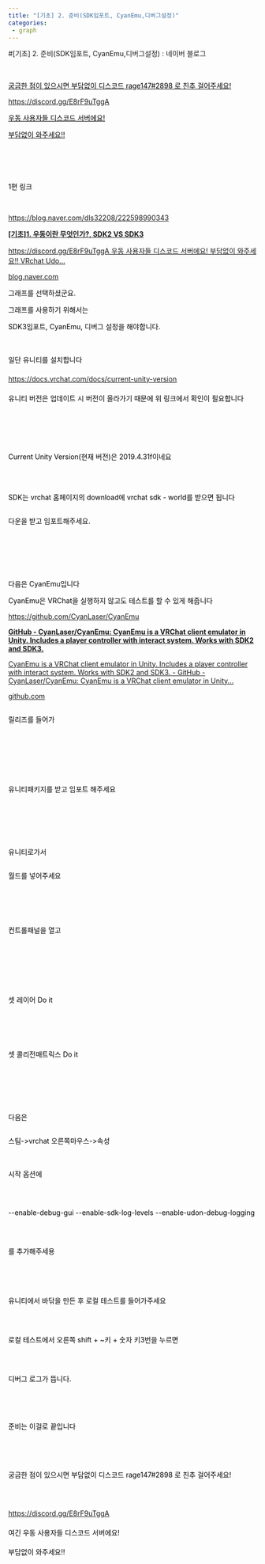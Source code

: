 ```yaml
---
title: "[기초] 2. 준비(SDK임포트, CyanEmu,디버그설정)"
categories:
 - graph
---
```

#[기초] 2. 준비(SDK임포트, CyanEmu,디버그설정) : 네이버 블로그
<div class="wrap_rabbit pcol2 _param(1) _postViewArea222598993383" id="post-view222598993383">
<!-- Rabbit HTML --><div class="se-viewer se-theme-default" lang="ko-KR">
<!-- SE_DOC_HEADER_END -->
<div class="se-main-container">
<div class="se-component se-text se-l-default" id="SE-a3f99e16-0a00-43d2-b8d8-24b2e003ec8b">
<div class="se-component-content">
<div class="se-section se-section-text se-l-default">
<div class="se-module se-module-text">
<!-- SE-TEXT { --><p class="se-text-paragraph se-text-paragraph-align-" id="SE-4bea1449-5408-414a-bb11-5dd8458007a4" style=""><span class="se-fs- se-ff- se-style-unset" id="SE-74655edc-9772-469e-be7b-142bb6e60e5e" style="color:#000000;"><u>​</u></span></p><!-- } SE-TEXT --><!-- SE-TEXT { --><p class="se-text-paragraph se-text-paragraph-align-" id="SE-d87399f2-5ffd-467f-b6d7-3d92f40a709b" style=""><span class="se-fs- se-ff- se-style-unset" id="SE-2dd8f2e9-4c0e-41df-8da7-ac9fb1371e29" style="color:#000000;background-color:#ffffff;"><u>궁금한 점이 있으시면 부담없이 디스코드 rage147#2898 로 친추 걸어주세요!</u></span></p><!-- } SE-TEXT --><!-- SE-TEXT { --><p class="se-text-paragraph se-text-paragraph-align-" id="SE-4d6c5e45-197c-4180-9dec-8c29f4e3bf20" style=""><span class="se-fs- se-ff- se-style-unset" id="SE-842fe591-c429-42c9-8f50-8e15c0f31bfe" style="color:#000000;background-color:#ffffff;"><a class="se-link" href="https://discord.gg/E8rF9uTggA" target="_blank"><u>https://discord.gg/E8rF9uTggA</u></a></span></p><!-- } SE-TEXT --><!-- SE-TEXT { --><p class="se-text-paragraph se-text-paragraph-align-" id="SE-51ad0dd1-c72c-480d-a39c-75196ae91c41" style=""><span class="se-fs- se-ff- se-style-unset" id="SE-873e7262-c532-402b-8d57-a76e793805c4" style="color:#000000;background-color:#ffffff;"><u>우동 사용자들 디스코드 서버에요!</u></span></p><!-- } SE-TEXT --><!-- SE-TEXT { --><p class="se-text-paragraph se-text-paragraph-align-" id="SE-fe4b39f1-09f4-486b-98a4-0c5023088e4d" style=""><span class="se-fs- se-ff- se-style-unset" id="SE-8b147722-0b1e-4f09-8f86-dd56574d9ca7" style="color:#000000;background-color:#ffffff;"><u>부담없이 와주세요!!</u></span></p><!-- } SE-TEXT --><!-- SE-TEXT { --><p class="se-text-paragraph se-text-paragraph-align-" id="SE-36699c43-a993-4fa1-9537-80ce7b6e69bd" style=""><span class="se-fs- se-ff- se-style-unset" id="SE-e4ba56a1-050f-47cd-a68a-0cbb1d017346" style="color:#000000;"><u>​</u></span></p><!-- } SE-TEXT --><!-- SE-TEXT { --><p class="se-text-paragraph se-text-paragraph-align-left" id="SE-f85371ef-fb40-4be4-a7b0-c5787561c5c8" style="line-height:1.8;"><span class="se-fs-fs15 se-ff-nanumgothic se-style-unset" id="SE-ac512da7-1645-4971-8484-69e49f86bb9b" style="color:#000000;">​</span></p><!-- } SE-TEXT --><!-- SE-TEXT { --><p class="se-text-paragraph se-text-paragraph-align-" id="SE-821fbbac-d7e0-481b-bfa9-e733ca0c1178" style=""><span class="se-fs- se-ff-" id="SE-3fea0809-106a-4666-bb85-b0b25443c7f0" style="color:#000000;background-color:#ffffff;">1편 링크</span></p><!-- } SE-TEXT --><!-- SE-TEXT { --><p class="se-text-paragraph se-text-paragraph-align-" id="SE-142542dd-2f89-4a9c-ab53-fab7d40dedb2" style=""><span class="se-fs- se-ff-" id="SE-15024b6b-3adc-4a70-9a6a-fbf159f41c74" style="color:#000000;">​</span></p><!-- } SE-TEXT --><!-- SE-TEXT { --><p class="se-text-paragraph se-text-paragraph-align-" id="SE-052e8bee-ead6-44b5-bf40-f8a64b8277ee" style=""><span class="se-fs- se-ff-" id="SE-e3ae657d-02f4-4502-adce-61a744c99867" style="color:#000000;background-color:#ffffff;"><a class="se-link" href="https://blog.naver.com/dls32208/222598990343" target="_blank">https://blog.naver.com/dls32208/222598990343</a></span></p><!-- } SE-TEXT -->
</div>
</div>
</div>
</div> <div class="se-component se-oglink se-l-image" id="SE-6c1fd6c9-407b-49a8-a56d-1fc232eed41c">
<div class="se-component-content">
<div class="se-section se-section-oglink se-l-image se-section-align-">
<div class="se-module se-module-oglink">
<a class="se-oglink-thumbnail" href="https://blog.naver.com/dls32208/222598990343" target="_blank">
<img alt="" class="se-oglink-thumbnail-resource" src="https://dthumb-phinf.pstatic.net/?src=%22https%3A%2F%2Fblogimgs.pstatic.net%2Fnblog%2Fmylog%2Fpost%2Fog_default_image_160610.png%22&amp;type=ff120">
</img></a>
<a class="se-oglink-info" href="https://blog.naver.com/dls32208/222598990343" target="_blank">
<div class="se-oglink-info-container">
<strong class="se-oglink-title">[기초]1. 우동이란 무엇인가?, SDK2 VS SDK3</strong>
<p class="se-oglink-summary">https://discord.gg/E8rF9uTggA 우동 사용자들 디스코드 서버에요! 부담없이 와주세요!! VRchat Udo...</p>
<p class="se-oglink-url">blog.naver.com</p>
</div>
</a>
</div>
</div>
</div>
<script class="__se_module_data" data-module='{"type":"v2_oglink", "id" :"SE-6c1fd6c9-407b-49a8-a56d-1fc232eed41c", "data" : {"link" : "https://blog.naver.com/dls32208/222598990343", "isVideo" : "false", "thumbnail" : "https://dthumb-phinf.pstatic.net/?src=%22https%3A%2F%2Fblogimgs.pstatic.net%2Fnblog%2Fmylog%2Fpost%2Fog_default_image_160610.png%22&amp;type=ff120"}}' type="text/data"></script>
</div> <div class="se-component se-text se-l-default" id="SE-4c2cd798-5124-4f90-8a25-80d0daf73a22">
<div class="se-component-content">
<div class="se-section se-section-text se-l-default">
<div class="se-module se-module-text">
<!-- SE-TEXT { --><p class="se-text-paragraph se-text-paragraph-align-" id="SE-5882617b-f7d1-4999-ad98-c285f10f3779" style=""><span class="se-fs- se-ff-" id="SE-a3a41668-bdb7-4526-9b46-f32c226a95a2" style="color:#000000;background-color:#ffffff;">그래프를 선택하셨군요.</span></p><!-- } SE-TEXT --><!-- SE-TEXT { --><p class="se-text-paragraph se-text-paragraph-align-" id="SE-f920ab9f-9228-44a2-8889-89d2fcbefc22" style=""><span class="se-fs- se-ff-" id="SE-c7568950-7c12-4bce-b0bf-40ab7074ad88" style="color:#000000;background-color:#ffffff;">그래프를 사용하기 위해서는 </span></p><!-- } SE-TEXT --><!-- SE-TEXT { --><p class="se-text-paragraph se-text-paragraph-align-" id="SE-417ee0c5-cb7c-43c5-8f63-0fd95b39a78e" style=""><span class="se-fs- se-ff-" id="SE-01f03ccd-8120-434d-9a9b-26316196d9f1" style="color:#000000;background-color:#ffffff;">SDK3임포트, CyanEmu, 디버그 설정을 해야합니다.</span></p><!-- } SE-TEXT --><!-- SE-TEXT { --><p class="se-text-paragraph se-text-paragraph-align-" id="SE-b9199b89-0364-4a75-9997-825d34d6cb0e" style=""><span class="se-fs- se-ff-" id="SE-41c86b8c-7edb-4bc6-acd9-642d9ccfc70b" style="color:#000000;">​</span></p><!-- } SE-TEXT --><!-- SE-TEXT { --><p class="se-text-paragraph se-text-paragraph-align-left" id="SE-1967c0c8-5c9a-4c80-9c1b-f662381165aa" style="line-height:1.8;"><span class="se-fs-fs15 se-ff-nanumgothic se-style-unset" id="SE-098e956e-702f-44fe-a0b5-8f3c51bc9bee" style="color:#000000;background-color:#ffffff;">일단 유니티를 설치합니다</span></p><!-- } SE-TEXT --><!-- SE-TEXT { --><p class="se-text-paragraph se-text-paragraph-align-left" id="SE-e5873467-2142-4918-9db7-8812015b0e6c" style="line-height:1.8;"><span class="se-fs-fs15 se-ff-nanumgothic se-style-unset" id="SE-37482107-eb4a-4d7d-822a-899ea30640ab" style="color:#000000;background-color:#ffffff;"><a class="se-link" href="https://docs.vrchat.com/docs/current-unity-version" target="_blank"><u>https://docs.vrchat.com/docs/current-unity-version</u></a></span></p><!-- } SE-TEXT --><!-- SE-TEXT { --><p class="se-text-paragraph se-text-paragraph-align-left" id="SE-920d3feb-452f-466f-83e9-88cc67cb6180" style="line-height:1.8;"><span class="se-fs-fs15 se-ff-nanumgothic se-style-unset" id="SE-231ae295-3674-4d26-8f73-ba700a5312fa" style="color:#000000;background-color:#ffffff;">유니티 버전은 업데이트 시 버전이 올라가기 때문에 위 링크에서 확인이 필요합니다</span></p><!-- } SE-TEXT --><!-- SE-TEXT { --><p class="se-text-paragraph se-text-paragraph-align-left" id="SE-9c172815-b781-4a68-960d-38d678756e64" style="line-height:1.8;"><span class="se-fs-fs15 se-ff-nanumgothic se-style-unset" id="SE-4906c880-d8d4-47a7-8e45-cdf38c6024e0" style="color:#000000;background-color:#ffffff;">​</span></p><!-- } SE-TEXT --><!-- SE-TEXT { --><p class="se-text-paragraph se-text-paragraph-align-left" id="SE-d86c03ac-c7ea-4843-b1bd-5c81ab563154" style="line-height:1.8;"><span class="se-fs-fs15 se-ff-nanumgothic se-style-unset" id="SE-57eb5b4c-b92d-441f-8824-b16c2abd6446" style="color:#000000;background-color:#ffffff;">​</span></p><!-- } SE-TEXT --><!-- SE-TEXT { --><p class="se-text-paragraph se-text-paragraph-align-left" id="SE-8f9d1fea-5508-4748-905f-4db7487dc309" style="line-height:1.8;"><span class="se-fs-fs15 se-ff-nanumgothic se-style-unset" id="SE-1bec1fb7-4534-46b0-b75c-e23896e34d04" style="color:#000000;background-color:#ffffff;">Current Unity Version(현재 버전)은 2019.4.31f이네요</span></p><!-- } SE-TEXT -->
</div>
</div>
</div>
</div> <div class="se-component se-image se-l-default" id="SE-075d62c5-319c-4b0a-80a1-3577e124bdff">
<div class="se-component-content se-component-content-fit">
<div class="se-section se-section-image se-l-default se-section-align-left">
<div class="se-module se-module-image" style="">
<a class="se-module-image-link __se_image_link __se_link" data-linkdata='{"id" : "SE-075d62c5-319c-4b0a-80a1-3577e124bdff", "src" : "https://postfiles.pstatic.net/MjAyMTExMjlfNTIg/MDAxNjM4MTM0NjEyNzY5.TuRburDoCzLrbyH-jl__rpSWTBPLs0rkDWWTOrdROMog.uZ8_BXGBU5Auy3d7nCb8ugf_Uk1r5nf3YTxQ9-enaCkg.PNG.dls32208/image.png?type=w773", "originalWidth" : "773", "originalHeight" : "637", "linkUse" : "false", "link" : ""}' data-linktype="img" href="#" onclick="return false;" style="">
<img alt="" class="se-image-resource" src="https://postfiles.pstatic.net/MjAyMTExMjlfNTIg/MDAxNjM4MTM0NjEyNzY5.TuRburDoCzLrbyH-jl__rpSWTBPLs0rkDWWTOrdROMog.uZ8_BXGBU5Auy3d7nCb8ugf_Uk1r5nf3YTxQ9-enaCkg.PNG.dls32208/image.png?type=w773">
</img></a>
</div>
</div>
</div>
</div>
<div class="se-component se-image se-l-default" id="SE-13968244-e6a8-496b-b5ca-805770937247">
<div class="se-component-content se-component-content-fit">
<div class="se-section se-section-image se-l-default se-section-align-left">
<div class="se-module se-module-image" style="">
<a class="se-module-image-link __se_image_link __se_link" data-linkdata='{"id" : "SE-13968244-e6a8-496b-b5ca-805770937247", "src" : "https://postfiles.pstatic.net/MjAyMTExMjlfMTYz/MDAxNjM4MTM0NjI2MjY3.sBOhOCteYlQ1YjGEVhjVYfv6M-VAfK2PYgjAmOvgfbog.xw7YNR6NpekKdztBrrCbpgl9mfc70ymcLOXCtJ7FJ6sg.PNG.dls32208/image.png?type=w773", "originalWidth" : "773", "originalHeight" : "424", "linkUse" : "false", "link" : ""}' data-linktype="img" href="#" onclick="return false;" style="">
<img alt="" class="se-image-resource" src="https://postfiles.pstatic.net/MjAyMTExMjlfMTYz/MDAxNjM4MTM0NjI2MjY3.sBOhOCteYlQ1YjGEVhjVYfv6M-VAfK2PYgjAmOvgfbog.xw7YNR6NpekKdztBrrCbpgl9mfc70ymcLOXCtJ7FJ6sg.PNG.dls32208/image.png?type=w773">
</img></a>
</div>
</div>
</div>
</div>
<div class="se-component se-text se-l-default" id="SE-f5b04435-5dc9-4283-9d51-25bb5000a1ad">
<div class="se-component-content">
<div class="se-section se-section-text se-l-default">
<div class="se-module se-module-text">
<!-- SE-TEXT { --><p class="se-text-paragraph se-text-paragraph-align-" id="SE-299eeb25-f52b-43d4-a43c-a65be9794603" style=""><span class="se-fs- se-ff-" id="SE-0a97e811-eece-4b4e-8ae1-edeade640733" style="color:#000000;">​</span></p><!-- } SE-TEXT --><!-- SE-TEXT { --><p class="se-text-paragraph se-text-paragraph-align-" id="SE-9809c1f3-1417-4840-8345-03b6139ce0cc" style=""><span class="se-fs- se-ff-" id="SE-995de317-79fd-41c7-883d-b494aeee7d98" style="color:#000000;background-color:#ffffff;">SDK는 </span><span class="se-fs-fs15 se-ff-nanumgothic se-style-unset" id="SE-77e01f14-6dc1-4a27-a2f4-7a7ebe0e3b40" style="color:#000000;background-color:#ffffff;">vrchat 홈페이지의 download에 vrchat sdk - world를 받으면 됩니다</span></p><!-- } SE-TEXT -->
</div>
</div>
</div>
</div> <div class="se-component se-image se-l-default" id="SE-23364427-9f42-4311-9d72-e7ff3baad72d">
<div class="se-component-content se-component-content-fit">
<div class="se-section se-section-image se-l-default se-section-align-">
<div class="se-module se-module-image" style="">
<a class="se-module-image-link __se_image_link __se_link" data-linkdata='{"id" : "SE-23364427-9f42-4311-9d72-e7ff3baad72d", "src" : "https://postfiles.pstatic.net/MjAyMDA5MTVfMTIy/MDAxNjAwMTUwNzk4NDY1.w4qE3FH4xiZNheju8XWvBxL-t7IdHiGzLqcDWumpiN0g.D8TU1AdbxBeiS2g-XYpCNBCqVsqpJSaWqsh1leTZQKUg.PNG.dls32208/image.png?type=w773", "originalWidth" : "773", "originalHeight" : "473", "linkUse" : "false", "link" : ""}' data-linktype="img" href="#" onclick="return false;" style="">
<img alt="" class="se-image-resource" src="https://postfiles.pstatic.net/MjAyMDA5MTVfMTIy/MDAxNjAwMTUwNzk4NDY1.w4qE3FH4xiZNheju8XWvBxL-t7IdHiGzLqcDWumpiN0g.D8TU1AdbxBeiS2g-XYpCNBCqVsqpJSaWqsh1leTZQKUg.PNG.dls32208/image.png?type=w773">
</img></a>
</div>
</div>
</div>
</div>
<div class="se-component se-text se-l-default" id="SE-b9c9372f-4eb0-4f9b-9ef5-f66b51ddee11">
<div class="se-component-content">
<div class="se-section se-section-text se-l-default">
<div class="se-module se-module-text">
<!-- SE-TEXT { --><p class="se-text-paragraph se-text-paragraph-align-" id="SE-3b59f601-e16d-4b00-9a52-6004201fe3d2" style=""><span class="se-fs- se-ff-" id="SE-fc20509e-55de-475f-bfa1-79bb635a973e" style="color:#000000;background-color:#ffffff;">다운을 받고 임포트해주세요.</span></p><!-- } SE-TEXT --><!-- SE-TEXT { --><p class="se-text-paragraph se-text-paragraph-align-" id="SE-f8682c48-3edb-4097-83cc-883a7f384d66" style=""><span class="se-fs- se-ff-" id="SE-c8c4c6a8-4f36-4e96-86ab-9a9f090e9264" style="color:#000000;">​</span></p><!-- } SE-TEXT --><!-- SE-TEXT { --><p class="se-text-paragraph se-text-paragraph-align-" id="SE-82471ca3-d575-48e2-9924-19bf30605e0b" style=""><span class="se-fs- se-ff-" id="SE-997ed674-956f-45c7-b8eb-737770891898" style="color:#000000;">​</span></p><!-- } SE-TEXT --><!-- SE-TEXT { --><p class="se-text-paragraph se-text-paragraph-align-" id="SE-a9e95c86-a9e0-44b2-9af0-6dfab9ded75a" style=""><span class="se-fs- se-ff-" id="SE-05ad237e-93a6-4cf2-9038-ee3bc394b888" style="color:#000000;">​</span></p><!-- } SE-TEXT --><!-- SE-TEXT { --><p class="se-text-paragraph se-text-paragraph-align-" id="SE-940baa88-f965-4a16-860e-6cf3c2e8019a" style=""><span class="se-fs- se-ff-" id="SE-7e1638dc-f386-4d1e-8469-791fa8244e9a" style="color:#000000;background-color:#ffffff;">다음은 CyanEmu입니다</span></p><!-- } SE-TEXT --><!-- SE-TEXT { --><p class="se-text-paragraph se-text-paragraph-align-" id="SE-22159658-239c-49a5-9165-4d220048d765" style=""><span class="se-fs- se-ff-" id="SE-f5d59ec9-f069-4bb5-aeb7-72f087db8428" style="color:#000000;background-color:#ffffff;">CyanEmu은 VRChat을 실행하지 않고도 테스트를 할 수 있게 해줍니다</span></p><!-- } SE-TEXT --><!-- SE-TEXT { --><p class="se-text-paragraph se-text-paragraph-align-" id="SE-8ecca86e-c1df-45ba-afd5-3f2bcbbe92d0" style=""><span class="se-fs- se-ff-" id="SE-9bb65cd1-b3e4-4979-9a75-56e579c99d17" style="color:#000000;background-color:#ffffff;"><a class="se-link" href="https://github.com/CyanLaser/CyanEmu" target="_blank">https://github.com/CyanLaser/CyanEmu</a></span></p><!-- } SE-TEXT -->
</div>
</div>
</div>
</div> <div class="se-component se-oglink se-l-large_image" id="SE-34820224-77d9-4a98-9648-dcacf420c1a1">
<div class="se-component-content">
<div class="se-section se-section-oglink se-l-large_image se-section-align-">
<div class="se-module se-module-oglink">
<a class="se-oglink-thumbnail" href="https://github.com/CyanLaser/CyanEmu" target="_blank">
<img alt="" class="se-oglink-thumbnail-resource" src="https://dthumb-phinf.pstatic.net/?src=%22https%3A%2F%2Fopengraph.githubassets.com%2F0b4d3006d4548f4eee632cf1a506197cfe98fdb4a122a9293a796760274d5224%2FCyanLaser%2FCyanEmu%22&amp;type=ff500_300"/>
</a>
<a class="se-oglink-info" href="https://github.com/CyanLaser/CyanEmu" target="_blank">
<div class="se-oglink-info-container">
<strong class="se-oglink-title">GitHub - CyanLaser/CyanEmu: CyanEmu is a VRChat client emulator in Unity. Includes a player controller with interact system. Works with SDK2 and SDK3.</strong>
<p class="se-oglink-summary">CyanEmu is a VRChat client emulator in Unity. Includes a player controller with interact system. Works with SDK2 and SDK3. - GitHub - CyanLaser/CyanEmu: CyanEmu is a VRChat client emulator in Unity...</p>
<p class="se-oglink-url">github.com</p>
</div>
</a>
</div>
</div>
</div>
<script class="__se_module_data" data-module='{"type":"v2_oglink", "id" :"SE-34820224-77d9-4a98-9648-dcacf420c1a1", "data" : {"link" : "https://github.com/CyanLaser/CyanEmu", "isVideo" : "false", "thumbnail" : "https://dthumb-phinf.pstatic.net/?src=%22https%3A%2F%2Fopengraph.githubassets.com%2F0b4d3006d4548f4eee632cf1a506197cfe98fdb4a122a9293a796760274d5224%2FCyanLaser%2FCyanEmu%22&amp;type=ff500_300"}}' type="text/data"></script>
</div> <div class="se-component se-image se-l-default" id="SE-8e4f0098-b661-4283-ace8-a2965d92018a">
<div class="se-component-content se-component-content-fit">
<div class="se-section se-section-image se-l-default se-section-align-">
<div class="se-module se-module-image" style="">
<a class="se-module-image-link __se_image_link __se_link" data-linkdata='{"id" : "SE-8e4f0098-b661-4283-ace8-a2965d92018a", "src" : "https://postfiles.pstatic.net/MjAyMTEyMTlfOTYg/MDAxNjM5ODUzODM5NzYx.RlawFHA9KVrS_d_B0jHsLnpVKDJbOM9ao5e86UjHwKQg.Nhp9I2j14YC6haDCFQYUCUDax_02uQc-kFGiuPbiD58g.PNG.dls32208/image.png", "originalWidth" : "962", "originalHeight" : "1049", "linkUse" : "false", "link" : ""}' data-linktype="img" href="#" onclick="return false;" style="">
<img alt="" class="se-image-resource" data-height="965" data-lazy-src="https://postfiles.pstatic.net/MjAyMTEyMTlfOTYg/MDAxNjM5ODUzODM5NzYx.RlawFHA9KVrS_d_B0jHsLnpVKDJbOM9ao5e86UjHwKQg.Nhp9I2j14YC6haDCFQYUCUDax_02uQc-kFGiuPbiD58g.PNG.dls32208/image.png?type=w966" data-width="886" src="https://postfiles.pstatic.net/MjAyMTEyMTlfOTYg/MDAxNjM5ODUzODM5NzYx.RlawFHA9KVrS_d_B0jHsLnpVKDJbOM9ao5e86UjHwKQg.Nhp9I2j14YC6haDCFQYUCUDax_02uQc-kFGiuPbiD58g.PNG.dls32208/image.png?type=w80_blur"/>
</a>
</div>
</div>
</div>
</div>
<div class="se-component se-text se-l-default" id="SE-2f229211-7887-455d-8917-4d0bf35abf40">
<div class="se-component-content">
<div class="se-section se-section-text se-l-default">
<div class="se-module se-module-text">
<!-- SE-TEXT { --><p class="se-text-paragraph se-text-paragraph-align-" id="SE-86bb38ca-d96a-4ab3-beec-cb6f6b2616c8" style=""><span class="se-fs- se-ff-" id="SE-c6df303a-09af-4e1f-aca5-a651aebd9b8a" style="color:#000000;background-color:#ffffff;">릴리즈를 들어가</span></p><!-- } SE-TEXT --><!-- SE-TEXT { --><p class="se-text-paragraph se-text-paragraph-align-" id="SE-e8ddd6bc-2152-45b7-9f84-8af763a196fb" style=""><span class="se-fs- se-ff-" id="SE-d7a24709-7785-40e0-b6dc-7f7d122f3772" style="color:#000000;">​</span></p><!-- } SE-TEXT --><!-- SE-TEXT { --><p class="se-text-paragraph se-text-paragraph-align-" id="SE-b8865a6d-d72b-44f1-874f-23b9bcaa2396" style=""><span class="se-fs- se-ff-" id="SE-65bde51f-9d75-4b81-8a07-4450f8af70b5" style="color:#000000;">​</span></p><!-- } SE-TEXT --><!-- SE-TEXT { --><p class="se-text-paragraph se-text-paragraph-align-" id="SE-f0c1b905-bec5-4955-82e2-f4335c5677ea" style=""><span class="se-fs- se-ff-" id="SE-78f3abb0-e4dc-44bb-be2e-92403e50352f" style="color:#000000;">​</span></p><!-- } SE-TEXT -->
</div>
</div>
</div>
</div> <div class="se-component se-image se-l-default" id="SE-7a8430cb-be05-4aa6-8054-2307206ee6f5">
<div class="se-component-content se-component-content-fit">
<div class="se-section se-section-image se-l-default se-section-align-">
<div class="se-module se-module-image" style="">
<a class="se-module-image-link __se_image_link __se_link" data-linkdata='{"id" : "SE-7a8430cb-be05-4aa6-8054-2307206ee6f5", "src" : "https://postfiles.pstatic.net/MjAyMTEyMTlfMTgg/MDAxNjM5ODUzODYyODM3.4T6G9wmkbIo9Wn3s49MbYUnN66tzVNEC5L0-jqpKv9sg.MgNyp5Obnf1s0Chco6DWHM_faJt0QkLLPopgGVwkV_wg.PNG.dls32208/image.png", "originalWidth" : "962", "originalHeight" : "1049", "linkUse" : "false", "link" : ""}' data-linktype="img" href="#" onclick="return false;" style="">
<img alt="" class="se-image-resource" data-height="965" data-lazy-src="https://postfiles.pstatic.net/MjAyMTEyMTlfMTgg/MDAxNjM5ODUzODYyODM3.4T6G9wmkbIo9Wn3s49MbYUnN66tzVNEC5L0-jqpKv9sg.MgNyp5Obnf1s0Chco6DWHM_faJt0QkLLPopgGVwkV_wg.PNG.dls32208/image.png?type=w966" data-width="886" src="https://postfiles.pstatic.net/MjAyMTEyMTlfMTgg/MDAxNjM5ODUzODYyODM3.4T6G9wmkbIo9Wn3s49MbYUnN66tzVNEC5L0-jqpKv9sg.MgNyp5Obnf1s0Chco6DWHM_faJt0QkLLPopgGVwkV_wg.PNG.dls32208/image.png?type=w80_blur"/>
</a>
</div>
</div>
</div>
</div>
<div class="se-component se-text se-l-default" id="SE-fc805762-9f9f-419c-8515-1807745d000c">
<div class="se-component-content">
<div class="se-section se-section-text se-l-default">
<div class="se-module se-module-text">
<!-- SE-TEXT { --><p class="se-text-paragraph se-text-paragraph-align-" id="SE-91c30b27-1af7-4d2d-b779-690f006e991a" style=""><span class="se-fs- se-ff-" id="SE-4e0f6afc-5d54-48c9-8040-0f28b643ff52" style="color:#000000;background-color:#ffffff;">유니티패키지를 받고 임포트 해주세요</span></p><!-- } SE-TEXT --><!-- SE-TEXT { --><p class="se-text-paragraph se-text-paragraph-align-" id="SE-4685ebcd-ec56-4f3a-9a6d-67b4a98d441f" style=""><span class="se-fs- se-ff-" id="SE-12eae458-57be-4cdd-aeaf-85849f282fd9" style="color:#000000;">​</span></p><!-- } SE-TEXT --><!-- SE-TEXT { --><p class="se-text-paragraph se-text-paragraph-align-" id="SE-5771184a-aec3-4d75-aa67-344f03ac555a" style=""><span class="se-fs- se-ff-" id="SE-143df8d6-44bc-46a7-9f49-abe65abdbb67" style="color:#000000;">​</span></p><!-- } SE-TEXT --><!-- SE-TEXT { --><p class="se-text-paragraph se-text-paragraph-align-" id="SE-044052c2-487d-4dbe-b9f2-a7f61088fe4e" style=""><span class="se-fs- se-ff-" id="SE-2e26b475-127c-40a3-a045-253a4f8410d0" style="color:#000000;">​</span></p><!-- } SE-TEXT --><!-- SE-TEXT { --><p class="se-text-paragraph se-text-paragraph-align-" id="SE-ea307c6d-4dee-4b14-9c2b-115ece946e06" style=""><span class="se-fs- se-ff-" id="SE-9f2fb9d1-6e43-4e71-8795-fcd03c597a24" style="color:#000000;background-color:#ffffff;">유니티로가서</span></p><!-- } SE-TEXT -->
</div>
</div>
</div>
</div> <div class="se-component se-image se-l-default" id="SE-f1530840-04c6-4bfc-a4b8-e330b62da5f3">
<div class="se-component-content se-component-content-fit">
<div class="se-section se-section-image se-l-default se-section-align-">
<div class="se-module se-module-image" style="">
<a class="se-module-image-link __se_image_link __se_link" data-linkdata='{"id" : "SE-f1530840-04c6-4bfc-a4b8-e330b62da5f3", "src" : "https://postfiles.pstatic.net/MjAyMTEyMThfOTgg/MDAxNjM5NzU2NTA2NTM3.8A_0q6Pc6gku6M25uyr7VxsjnPFWQOtYfBNd95ufGgIg.pH7_phQQlVRLFZo6koUldnK0sioZDt_4u3-mia6qz_Ig.PNG.dls32208/image.png?type=w773", "originalWidth" : "773", "originalHeight" : "363", "linkUse" : "false", "link" : ""}' data-linktype="img" href="#" onclick="return false;" style="">
<img alt="" class="se-image-resource" src="https://postfiles.pstatic.net/MjAyMTEyMThfOTgg/MDAxNjM5NzU2NTA2NTM3.8A_0q6Pc6gku6M25uyr7VxsjnPFWQOtYfBNd95ufGgIg.pH7_phQQlVRLFZo6koUldnK0sioZDt_4u3-mia6qz_Ig.PNG.dls32208/image.png?type=w773"/>
</a>
</div>
</div>
</div>
</div>
<div class="se-component se-text se-l-default" id="SE-c35aaabd-0384-4487-be8a-cb52186334e9">
<div class="se-component-content">
<div class="se-section se-section-text se-l-default">
<div class="se-module se-module-text">
<!-- SE-TEXT { --><p class="se-text-paragraph se-text-paragraph-align-" id="SE-053bc1f4-6a91-4d9c-9cc3-d451e363ed81" style=""><span class="se-fs- se-ff-" id="SE-b9c49eb3-0a6b-4a6b-a231-a06ce6910a68" style="color:#000000;background-color:#ffffff;">월드를 넣어주세요</span></p><!-- } SE-TEXT --><!-- SE-TEXT { --><p class="se-text-paragraph se-text-paragraph-align-" id="SE-a8e9637e-ad01-4786-8c71-1ae5f02c9003" style=""><span class="se-fs- se-ff-" id="SE-efb06c0f-3015-4c39-b8f7-fde442fccc6f" style="color:#000000;">​</span></p><!-- } SE-TEXT --><!-- SE-TEXT { --><p class="se-text-paragraph se-text-paragraph-align-" id="SE-4fb0e136-db2a-43f7-ba9f-945e3655c930" style=""><span class="se-fs- se-ff-" id="SE-2d9d9a4a-26b4-48be-b04a-b9e7f9f0d694" style="color:#000000;">​</span></p><!-- } SE-TEXT -->
</div>
</div>
</div>
</div> <div class="se-component se-image se-l-default" id="SE-4cc791e9-fd9c-4f92-88cf-009075fbbb66">
<div class="se-component-content se-component-content-normal">
<div class="se-section se-section-image se-l-default se-section-align-" style="max-width:641px;">
<div class="se-module se-module-image" style="">
<a class="se-module-image-link __se_image_link __se_link" data-linkdata='{"id" : "SE-4cc791e9-fd9c-4f92-88cf-009075fbbb66", "src" : "https://postfiles.pstatic.net/MjAyMTEyMThfMjEy/MDAxNjM5NzU2NDM2MTQ2.qe34RurOKOaPIHPZbUcuc02RS_gO1pawpSBEURMMTrwg.X3TB83GqQnjP3sYYGyJM0JhYRaPXP4dcPj2_Wnv1A_Mg.PNG.dls32208/image.png?type=w773", "originalWidth" : "641", "originalHeight" : "494", "linkUse" : "false", "link" : ""}' data-linktype="img" href="#" onclick="return false;" style="">
<img alt="" class="se-image-resource" src="https://postfiles.pstatic.net/MjAyMTEyMThfMjEy/MDAxNjM5NzU2NDM2MTQ2.qe34RurOKOaPIHPZbUcuc02RS_gO1pawpSBEURMMTrwg.X3TB83GqQnjP3sYYGyJM0JhYRaPXP4dcPj2_Wnv1A_Mg.PNG.dls32208/image.png?type=w773"/>
</a>
</div>
</div>
</div>
</div>
<div class="se-component se-text se-l-default" id="SE-463fc619-1977-4dae-aec6-302cc73f4716">
<div class="se-component-content">
<div class="se-section se-section-text se-l-default">
<div class="se-module se-module-text">
<!-- SE-TEXT { --><p class="se-text-paragraph se-text-paragraph-align-" id="SE-9edca6ca-c244-43d6-b4ba-40d02b164c68" style=""><span class="se-fs- se-ff-" id="SE-c8b8c840-3fb7-40e9-8a95-928c2c6af12f" style="color:#000000;background-color:#ffffff;">컨트롤패널을 열고</span></p><!-- } SE-TEXT --><!-- SE-TEXT { --><p class="se-text-paragraph se-text-paragraph-align-" id="SE-d3207de7-d2aa-4cb2-9c03-70ecf009177b" style=""><span class="se-fs- se-ff-" id="SE-d26d2da5-4354-47f5-93c2-92f859acedf6" style="color:#000000;">​</span></p><!-- } SE-TEXT --><!-- SE-TEXT { --><p class="se-text-paragraph se-text-paragraph-align-" id="SE-1bf68f35-9a75-44ef-899c-d2a64587a6b8" style=""><span class="se-fs- se-ff-" id="SE-2950c5ba-cdfd-44e5-bd0d-17d1dad2ec47" style="color:#000000;">​</span></p><!-- } SE-TEXT --><!-- SE-TEXT { --><p class="se-text-paragraph se-text-paragraph-align-" id="SE-43da8439-865f-4271-8046-74f487d250b5" style=""><span class="se-fs- se-ff-" id="SE-c6503ebe-54bc-45a6-939d-4c8948f02a64" style="color:#000000;">​</span></p><!-- } SE-TEXT -->
</div>
</div>
</div>
</div> <div class="se-component se-image se-l-default" id="SE-fe024e75-4f5a-4600-8810-3287e90466a8">
<div class="se-component-content se-component-content-fit">
<div class="se-section se-section-image se-l-default se-section-align-">
<div class="se-module se-module-image" style="">
<a class="se-module-image-link __se_image_link __se_link" data-linkdata='{"id" : "SE-fe024e75-4f5a-4600-8810-3287e90466a8", "src" : "https://postfiles.pstatic.net/MjAyMTEyMThfNTIg/MDAxNjM5NzU2NjMwMjcy.daXZ4wy0NAAXK4KRiyKogqeajFuXB9HuKhCePlG1xK4g.wUvu__2fOYdtqm-79nhBH9nMSzd3oRnoo3KdYl2CTQQg.PNG.dls32208/image.png?type=w773", "originalWidth" : "766", "originalHeight" : "790", "linkUse" : "false", "link" : ""}' data-linktype="img" href="#" onclick="return false;" style="">
<img alt="" class="se-image-resource" src="https://postfiles.pstatic.net/MjAyMTEyMThfNTIg/MDAxNjM5NzU2NjMwMjcy.daXZ4wy0NAAXK4KRiyKogqeajFuXB9HuKhCePlG1xK4g.wUvu__2fOYdtqm-79nhBH9nMSzd3oRnoo3KdYl2CTQQg.PNG.dls32208/image.png?type=w773"/>
</a>
</div>
</div>
</div>
</div>
<div class="se-component se-text se-l-default" id="SE-31eaa96e-5f03-43e7-9117-99a6ca5f43c5">
<div class="se-component-content">
<div class="se-section se-section-text se-l-default">
<div class="se-module se-module-text">
<!-- SE-TEXT { --><p class="se-text-paragraph se-text-paragraph-align-" id="SE-a77c675e-1a72-4d20-b231-3037fe75be08" style=""><span class="se-fs- se-ff-" id="SE-4faf4b0a-c01e-4bc2-9d90-a362b82568ee" style="color:#000000;background-color:#ffffff;">셋 레이어 Do it</span></p><!-- } SE-TEXT --><!-- SE-TEXT { --><p class="se-text-paragraph se-text-paragraph-align-" id="SE-07176ee0-2713-4a65-836d-f676cb64cf0c" style=""><span class="se-fs- se-ff-" id="SE-c906a2ba-f632-4244-b079-7ab3c343765e" style="color:#000000;">​</span></p><!-- } SE-TEXT --><!-- SE-TEXT { --><p class="se-text-paragraph se-text-paragraph-align-" id="SE-dce65006-4074-4046-adab-a7c1f816c4af" style=""><span class="se-fs- se-ff-" id="SE-a4e1a3af-9a6d-497c-b551-6ecbeb1c0c88" style="color:#000000;">​</span></p><!-- } SE-TEXT -->
</div>
</div>
</div>
</div> <div class="se-component se-image se-l-default" id="SE-95e1a23f-f442-4760-923e-0dc97f9972ea">
<div class="se-component-content se-component-content-fit">
<div class="se-section se-section-image se-l-default se-section-align-">
<div class="se-module se-module-image" style="">
<a class="se-module-image-link __se_image_link __se_link" data-linkdata='{"id" : "SE-95e1a23f-f442-4760-923e-0dc97f9972ea", "src" : "https://postfiles.pstatic.net/MjAyMTEyMThfNzUg/MDAxNjM5NzU2NjU4NzMw.KjtWGG93Jwaed-b9FMtiGCTnhHlihN8sTa7bHpu2ru4g.i-CcVlibj7ZmGI4JRFVng8rRhKJCS2W_Zgk7b5Bdz-wg.PNG.dls32208/image.png?type=w773", "originalWidth" : "729", "originalHeight" : "776", "linkUse" : "false", "link" : ""}' data-linktype="img" href="#" onclick="return false;" style="">
<img alt="" class="se-image-resource" src="https://postfiles.pstatic.net/MjAyMTEyMThfNzUg/MDAxNjM5NzU2NjU4NzMw.KjtWGG93Jwaed-b9FMtiGCTnhHlihN8sTa7bHpu2ru4g.i-CcVlibj7ZmGI4JRFVng8rRhKJCS2W_Zgk7b5Bdz-wg.PNG.dls32208/image.png?type=w773"/>
</a>
</div>
</div>
</div>
</div>
<div class="se-component se-text se-l-default" id="SE-6f39d943-4ac1-4d6b-8c8d-7e56ffb838a9">
<div class="se-component-content">
<div class="se-section se-section-text se-l-default">
<div class="se-module se-module-text">
<!-- SE-TEXT { --><p class="se-text-paragraph se-text-paragraph-align-" id="SE-8ec4b007-c900-428a-993a-e4c11cc4d1c7" style=""><span class="se-fs- se-ff-" id="SE-9b119deb-f13b-422b-b127-e5cb6e51250e" style="color:#000000;background-color:#ffffff;">셋 콜리전매트릭스 Do it</span></p><!-- } SE-TEXT --><!-- SE-TEXT { --><p class="se-text-paragraph se-text-paragraph-align-" id="SE-374ffb8b-13dd-4fa8-9f5b-326405338385" style=""><span class="se-fs- se-ff-" id="SE-0f58ae61-a51f-42e6-a769-3d983a8f7815" style="color:#000000;">​</span></p><!-- } SE-TEXT --><!-- SE-TEXT { --><p class="se-text-paragraph se-text-paragraph-align-" id="SE-88bc3c1e-42bc-4fd9-867f-d43329ed856e" style=""><span class="se-fs- se-ff-" id="SE-30b307c7-441c-4ac5-a49a-6b4835a6bace" style="color:#000000;">​</span></p><!-- } SE-TEXT --><!-- SE-TEXT { --><p class="se-text-paragraph se-text-paragraph-align-" id="SE-48e80337-c962-4aee-b8ec-3e1ca4ac82d4" style=""><span class="se-fs- se-ff-" id="SE-2ce70665-7e05-40e9-932d-194fd3441bb5" style="color:#000000;">​</span></p><!-- } SE-TEXT --><!-- SE-TEXT { --><p class="se-text-paragraph se-text-paragraph-align-" id="SE-96ecb727-eac6-4bed-affe-04473aada55d" style=""><span class="se-fs- se-ff-" id="SE-25919128-d9ca-4cdc-9515-5e1ecd00541f" style="color:#000000;background-color:#ffffff;">다음은</span></p><!-- } SE-TEXT -->
</div>
</div>
</div>
</div> <div class="se-component se-image se-l-default" id="SE-3084f261-d449-46c8-95d5-ad07402f2798">
<div class="se-component-content se-component-content-fit">
<div class="se-section se-section-image se-l-default se-section-align-">
<div class="se-module se-module-image" style="">
<a class="se-module-image-link __se_image_link __se_link" data-linkdata='{"id" : "SE-3084f261-d449-46c8-95d5-ad07402f2798", "src" : "https://postfiles.pstatic.net/MjAyMTExMjlfNDAg/MDAxNjM4MTE0OTY2Mzc2.vSR4666P4dU9NzQ-wbZgGsGuT6oLL5AMfuPJWDkCxj0g.xycqmmXEc50zKmk4tGTUjskzxiVhJVAO4r0hNF2exUIg.PNG.dls32208/image.png?type=w773", "originalWidth" : "773", "originalHeight" : "460", "linkUse" : "false", "link" : ""}' data-linktype="img" href="#" onclick="return false;" style="">
<img alt="" class="se-image-resource" src="https://postfiles.pstatic.net/MjAyMTExMjlfNDAg/MDAxNjM4MTE0OTY2Mzc2.vSR4666P4dU9NzQ-wbZgGsGuT6oLL5AMfuPJWDkCxj0g.xycqmmXEc50zKmk4tGTUjskzxiVhJVAO4r0hNF2exUIg.PNG.dls32208/image.png?type=w773"/>
</a>
</div>
</div>
</div>
</div>
<div class="se-component se-text se-l-default" id="SE-a7c5f387-a9a4-48a2-9108-fe7f51e6b9a8">
<div class="se-component-content">
<div class="se-section se-section-text se-l-default">
<div class="se-module se-module-text">
<!-- SE-TEXT { --><p class="se-text-paragraph se-text-paragraph-align-" id="SE-8e794244-d91d-4b6f-980d-ac5727361fff" style=""><span class="se-fs-fs15 se-ff-nanumgothic se-style-unset" id="SE-04fc3a21-9992-432f-9026-316a8b3984e6" style="color:#000000;background-color:#ffffff;">스팀-&gt;vrchat 오른쪽마우스-&gt;속성</span></p><!-- } SE-TEXT --><!-- SE-TEXT { --><p class="se-text-paragraph se-text-paragraph-align-" id="SE-6b263bd6-40fe-4e42-ac25-606cae300f3f" style=""><span class="se-fs-fs15 se-ff-nanumgothic se-style-unset" id="SE-f377e569-6bab-4a66-8ec3-4e6a9b905a61" style="color:#000000;">​</span></p><!-- } SE-TEXT --><!-- SE-TEXT { --><p class="se-text-paragraph se-text-paragraph-align-left" id="SE-e0ef3f9b-79e2-4ac9-905d-d9b9a3fe0f0e" style="line-height:1.8;"><span class="se-fs-fs15 se-ff-nanumgothic se-style-unset" id="SE-58dec9e6-d775-4471-a716-dbd3ad965439" style="color:#000000;background-color:#ffffff;">시작 옵션에 </span></p><!-- } SE-TEXT --><!-- SE-TEXT { --><p class="se-text-paragraph se-text-paragraph-align-left" id="SE-0afebc9e-7023-41e5-bf1b-07a764f7cdbc" style="line-height:1.8;"><span class="se-fs-fs15 se-ff-nanumgothic se-style-unset" id="SE-6b83a2eb-b488-4c4d-a31f-413fbdc673a3" style="color:#000000;background-color:#ffffff;">​</span></p><!-- } SE-TEXT --><!-- SE-TEXT { --><p class="se-text-paragraph se-text-paragraph-align-left" id="SE-310f0391-e615-446d-b12b-62e23b20d535" style="line-height:1.8;"><span class="se-fs-fs15 se-ff-nanumgothic se-style-unset" id="SE-20fbb1aa-f9a0-4c19-b990-65d72c2e7249" style="color:#000000;background-color:#ffffff;">--enable-debug-gui --enable-sdk-log-levels --enable-udon-debug-logging</span></p><!-- } SE-TEXT --><!-- SE-TEXT { --><p class="se-text-paragraph se-text-paragraph-align-left" id="SE-950c1c41-c6a6-42e6-a091-a8937d51a1c0" style="line-height:1.8;"><span class="se-fs-fs15 se-ff-nanumgothic se-style-unset" id="SE-fd3c73d0-bbf1-4258-8b77-d04492e58dbd" style="color:#000000;background-color:#ffffff;">​</span></p><!-- } SE-TEXT --><!-- SE-TEXT { --><p class="se-text-paragraph se-text-paragraph-align-left" id="SE-22dfbd54-f880-4288-b5ec-06103b6e990f" style="line-height:1.8;"><span class="se-fs-fs15 se-ff-nanumgothic se-style-unset" id="SE-7415cc98-39df-49d6-872a-11f650f564f2" style="color:#000000;background-color:#ffffff;">를 추가해주세용</span></p><!-- } SE-TEXT --><!-- SE-TEXT { --><p class="se-text-paragraph se-text-paragraph-align-" id="SE-40532416-cffd-421c-a7f5-a8a835a8443c" style=""><span class="se-fs- se-ff-" id="SE-2926704b-7ad6-4280-aa48-4d9da7fcdd7c" style="color:#000000;">​</span></p><!-- } SE-TEXT --><!-- SE-TEXT { --><p class="se-text-paragraph se-text-paragraph-align-" id="SE-e0dac180-acc5-4973-812c-7fcd0d5d22b6" style=""><span class="se-fs- se-ff-" id="SE-55de8ed1-1681-44c5-8bda-4b9e37d80cdc" style="color:#000000;">​</span></p><!-- } SE-TEXT --><!-- SE-TEXT { --><p class="se-text-paragraph se-text-paragraph-align-" id="SE-d9aa7ee3-2e3d-4148-b5d3-57d27ad768b8" style=""><span class="se-fs- se-ff-" id="SE-fe0b5b87-fe82-43ca-a23b-07f33949f860" style="color:#000000;background-color:#ffffff;">유니티에서 바닦을 만든 후 로컬 테스트를 들어가주세요</span></p><!-- } SE-TEXT -->
</div>
</div>
</div>
</div> <div class="se-component se-image se-l-default" id="SE-c9ce0f5e-3a7c-4b3f-b734-01b959210885">
<div class="se-component-content se-component-content-normal">
<div class="se-section se-section-image se-l-default se-section-align-" style="max-width:524px;">
<div class="se-module se-module-image" style="">
<a class="se-module-image-link __se_image_link __se_link" data-linkdata='{"id" : "SE-c9ce0f5e-3a7c-4b3f-b734-01b959210885", "src" : "https://postfiles.pstatic.net/MjAyMTEyMjVfOTQg/MDAxNjQwNDEyMzIwNTAz.LjL4hXMssoVWFMj5rSFWqN3MhtGgMSTLH_SwREDBVUgg.Nfyq-187jmVH7rkvtiG37eFlaAByxIZUIUBPIc9Wa3sg.PNG.dls32208/image.png", "originalWidth" : "524", "originalHeight" : "630", "linkUse" : "false", "link" : ""}' data-linktype="img" href="#" onclick="return false;" style="">
<img alt="" class="se-image-resource" data-height="630" data-lazy-src="https://postfiles.pstatic.net/MjAyMTEyMjVfOTQg/MDAxNjQwNDEyMzIwNTAz.LjL4hXMssoVWFMj5rSFWqN3MhtGgMSTLH_SwREDBVUgg.Nfyq-187jmVH7rkvtiG37eFlaAByxIZUIUBPIc9Wa3sg.PNG.dls32208/image.png?type=w966" data-width="524" src="https://postfiles.pstatic.net/MjAyMTEyMjVfOTQg/MDAxNjQwNDEyMzIwNTAz.LjL4hXMssoVWFMj5rSFWqN3MhtGgMSTLH_SwREDBVUgg.Nfyq-187jmVH7rkvtiG37eFlaAByxIZUIUBPIc9Wa3sg.PNG.dls32208/image.png?type=w80_blur"/>
</a>
</div>
</div>
</div>
</div>
<div class="se-component se-text se-l-default" id="SE-d62194a8-fe10-4e61-b420-2addfede31b5">
<div class="se-component-content">
<div class="se-section se-section-text se-l-default">
<div class="se-module se-module-text">
<!-- SE-TEXT { --><p class="se-text-paragraph se-text-paragraph-align-" id="SE-e9242e75-f8ed-448a-97a8-c67c89159ba4" style=""><span class="se-fs- se-ff-" id="SE-e90e1724-33cd-4345-a7a7-97993795f259" style="color:#000000;">​</span></p><!-- } SE-TEXT --><!-- SE-TEXT { --><p class="se-text-paragraph se-text-paragraph-align-" id="SE-7c0bdb3f-e5d7-4ce5-9505-9c9b6a89ead5" style=""><span class="se-fs-fs15 se-ff-nanumgothic se-style-unset" id="SE-f566639e-cfef-4976-83b1-b9ba20833eca" style="color:#000000;background-color:#ffffff;">로컬 테스트에서 오른쪽 shift + ~키 + 숫자 키3번을 누르면</span></p><!-- } SE-TEXT --><!-- SE-TEXT { --><p class="se-text-paragraph se-text-paragraph-align-" id="SE-09b4ae52-f6d5-4dd6-a9cf-14c40e361dd2" style=""><span class="se-fs- se-ff-" id="SE-7e9139ea-f0a3-4c7c-8cc4-8b1e2ca8dc11" style="color:#000000;">​</span></p><!-- } SE-TEXT -->
</div>
</div>
</div>
</div> <div class="se-component se-image se-l-default" id="SE-a5833060-1d3d-4d74-9597-1172af7233d1">
<div class="se-component-content se-component-content-fit">
<div class="se-section se-section-image se-l-default se-section-align-">
<div class="se-module se-module-image" style="">
<a class="se-module-image-link __se_image_link __se_link" data-linkdata='{"id" : "SE-a5833060-1d3d-4d74-9597-1172af7233d1", "src" : "https://postfiles.pstatic.net/MjAyMTExMjlfMjY5/MDAxNjM4MTE1OTcwNTQw.wh2LcwaMIT9LFDwOsDlw8Wq-JsWHt8zZx2RzP4JzwGkg.eLnFZtViUcVRD25N5a7RyUc9xC4nhoUGQLHK_YYFn4cg.PNG.dls32208/image.png?type=w773", "originalWidth" : "773", "originalHeight" : "411", "linkUse" : "false", "link" : ""}' data-linktype="img" href="#" onclick="return false;" style="">
<img alt="" class="se-image-resource" src="https://postfiles.pstatic.net/MjAyMTExMjlfMjY5/MDAxNjM4MTE1OTcwNTQw.wh2LcwaMIT9LFDwOsDlw8Wq-JsWHt8zZx2RzP4JzwGkg.eLnFZtViUcVRD25N5a7RyUc9xC4nhoUGQLHK_YYFn4cg.PNG.dls32208/image.png?type=w773"/>
</a>
</div>
</div>
</div>
</div>
<div class="se-component se-image se-l-default" id="SE-93fbdfb1-b8f2-4683-8e18-98387debd085">
<div class="se-component-content se-component-content-fit">
<div class="se-section se-section-image se-l-default se-section-align-">
<div class="se-module se-module-image" style="">
<a class="se-module-image-link __se_image_link __se_link" data-linkdata='{"id" : "SE-93fbdfb1-b8f2-4683-8e18-98387debd085", "src" : "https://postfiles.pstatic.net/MjAyMTExMjlfMjc1/MDAxNjM4MTE1Nzg5MjAx.GTrFMXYYjv10iCfDdlCYwnyZwjh6dNVVfMqw3lN5wHwg.4fMPfUf3tfwHHr4Lly1dMDm_kaNu7lwbRqxWtiVaz1wg.PNG.dls32208/image.png?type=w773", "originalWidth" : "773", "originalHeight" : "424", "linkUse" : "false", "link" : ""}' data-linktype="img" href="#" onclick="return false;" style="">
<img alt="" class="se-image-resource" src="https://postfiles.pstatic.net/MjAyMTExMjlfMjc1/MDAxNjM4MTE1Nzg5MjAx.GTrFMXYYjv10iCfDdlCYwnyZwjh6dNVVfMqw3lN5wHwg.4fMPfUf3tfwHHr4Lly1dMDm_kaNu7lwbRqxWtiVaz1wg.PNG.dls32208/image.png?type=w773"/>
</a>
</div>
</div>
</div>
</div>
<div class="se-component se-text se-l-default" id="SE-f1e31108-633c-443c-b167-dfc84d50bac5">
<div class="se-component-content">
<div class="se-section se-section-text se-l-default">
<div class="se-module se-module-text">
<!-- SE-TEXT { --><p class="se-text-paragraph se-text-paragraph-align-" id="SE-d9fc5249-f04e-43ce-9873-4d1560bd6957" style=""><span class="se-fs- se-ff-" id="SE-16363125-7639-404d-9aef-3ef2db25e627" style="color:#000000;background-color:#ffffff;">디버그 로그가 뜹니다.</span></p><!-- } SE-TEXT --><!-- SE-TEXT { --><p class="se-text-paragraph se-text-paragraph-align-" id="SE-fd459224-07cf-41c8-909d-b20ea51fd35b" style=""><span class="se-fs- se-ff-" id="SE-8c7532a7-d1f8-4623-9d1a-27714cc7fd10" style="color:#000000;">​</span></p><!-- } SE-TEXT --><!-- SE-TEXT { --><p class="se-text-paragraph se-text-paragraph-align-" id="SE-de5892b3-1152-4ce9-ae8d-66dd644b2803" style=""><span class="se-fs- se-ff-" id="SE-993d2bd4-aa79-4ca3-84b7-1b8ff6edbd75" style="color:#000000;">​</span></p><!-- } SE-TEXT --><!-- SE-TEXT { --><p class="se-text-paragraph se-text-paragraph-align-" id="SE-00bc48a2-e048-4ee1-a68a-52f0298e3444" style=""><span class="se-fs- se-ff-" id="SE-33da49b9-100e-4cfc-9a6a-e78794fa7b19" style="color:#000000;background-color:#ffffff;">준비는 이걸로 끝입니다</span></p><!-- } SE-TEXT --><!-- SE-TEXT { --><p class="se-text-paragraph se-text-paragraph-align-" id="SE-b3110f11-87cb-46e2-b3ce-bda80aaf3cb5" style=""><span class="se-fs- se-ff-" id="SE-77320577-d568-4e4b-9f0c-75e43b42d7a2" style="color:#000000;">​</span></p><!-- } SE-TEXT --><!-- SE-TEXT { --><p class="se-text-paragraph se-text-paragraph-align-" id="SE-3c827714-7606-4c05-84da-e29d174607e1" style=""><span class="se-fs- se-ff-" id="SE-1c1638b4-4b52-4167-9e2a-9d110e361682" style="color:#000000;">​</span></p><!-- } SE-TEXT --><!-- SE-TEXT { --><p class="se-text-paragraph se-text-paragraph-align-left" id="SE-a4d48427-f74b-409b-a49a-055038c9965e" style="line-height:1.8;"><span class="se-fs-fs15 se-ff-nanumgothic se-style-unset" id="SE-306022b4-bb8a-449b-a940-311eb8e75f25" style="color:#000000;background-color:#ffffff;">궁금한 점이 있으시면 부담없이 디스코드 rage147#2898 로 친추 걸어주세요!</span></p><!-- } SE-TEXT --><!-- SE-TEXT { --><p class="se-text-paragraph se-text-paragraph-align-left" id="SE-8706b47b-9af4-4904-bba1-d1e2402df489" style="line-height:1.8;"><span class="se-fs-fs15 se-ff-nanumgothic se-style-unset" id="SE-30479cd9-4375-41df-9af8-4ee26f6f082c" style="color:#000000;background-color:#ffffff;">​</span></p><!-- } SE-TEXT --><!-- SE-TEXT { --><p class="se-text-paragraph se-text-paragraph-align-left" id="SE-3ecc19be-e9aa-4ebf-ac02-bd42fc34aeb0" style="line-height:1.8;"><span class="se-fs-fs15 se-ff-nanumgothic se-style-unset" id="SE-57cb700e-b554-4b89-83ea-cc53dedd2890" style="color:#000000;background-color:#ffffff;"><a class="se-link" href="https://discord.gg/E8rF9uTggA" target="_blank"><u>https://discord.gg/E8rF9uTggA</u></a></span></p><!-- } SE-TEXT --><!-- SE-TEXT { --><p class="se-text-paragraph se-text-paragraph-align-left" id="SE-cac19cec-64c4-44b2-8377-ac0e6e3271f0" style="line-height:1.8;"><span class="se-fs-fs15 se-ff-nanumgothic se-style-unset" id="SE-2cc5f72d-8674-4757-9c5c-42fd9e297283" style="color:#000000;background-color:#ffffff;">여긴 우동 사용자들 디스코드 서버에요!</span></p><!-- } SE-TEXT --><!-- SE-TEXT { --><p class="se-text-paragraph se-text-paragraph-align-left" id="SE-ac4a5881-05be-468f-ab11-50febd10ed61" style="line-height:1.8;"><span class="se-fs-fs15 se-ff-nanumgothic se-style-unset" id="SE-dbb4ab24-be2d-4173-9f1d-3f8fe7094a05" style="color:#000000;background-color:#ffffff;">부담없이 와주세요!!</span></p><!-- } SE-TEXT -->
</div>
</div>
</div>
</div> </div>
</div>
</div>